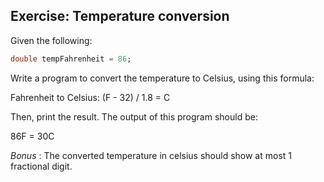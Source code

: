 ## Exercise: Temperature conversion

Given the following: 

```dart
double tempFahrenheit = 86; 
```

Write a program to convert the temperature to Celsius, using this formula: 

Fahrenheit to Celsius: (F - 32) / 1.8 = C

Then, print the result. The output of this program should be: 

86F = 30C

*Bonus* : The converted temperature in celsius should show at most 1 fractional digit.